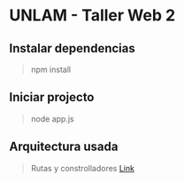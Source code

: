 # UNLAM - Taller Web 2

## Instalar dependencias
> npm install 

## Iniciar projecto
> node app.js

## Arquitectura usada
> Rutas y constrolladores [Link](https://developer.mozilla.org/en-US/docs/Learn/Server-side/Express_Nodejs/routes)